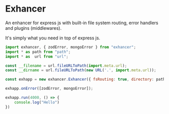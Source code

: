
# Exhancer

An enhancer for express js with built-in file system routing, error handlers and plugins (middlewares).




It's simply what you need in top of express js.

```javascript
import exhancer, { zodError, mongoError } from "exhancer";
import * as path from "path";
import * as  url from "url";

const __filename = url.fileURLToPath(import.meta.url);
const __dirname = url.fileURLToPath(new URL('.', import.meta.url));

const exhapp = new exhancer.Exhancer({ fsRouting: true, directory: path.resolve(__dirname, "src") })

exhapp.onError([zodError, mongoError]);

exhapp.run(4000, () => {
    console.log("Hello")
})
```


